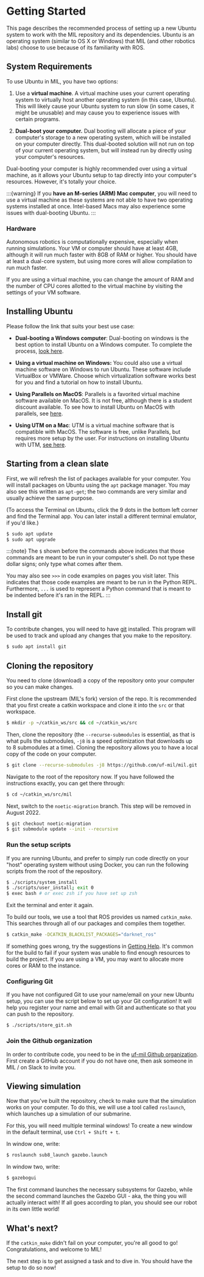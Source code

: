 # Getting Started

This page describes the recommended process of setting up a new Ubuntu system
to work with the MIL repository and its dependencies. Ubuntu is an operating system
(similar to OS X or Windows) that MIL (and other robotics labs) choose to use
because of its familiarity with ROS.

## System Requirements

To use Ubuntu in MIL, you have two options:

1. Use a **virtual machine**. A virtual machine uses your current operating system
to virtually host another operating system (in this case, Ubuntu). This will
likely cause your Ubuntu system to run slow (in some cases, it might be unusable)
and may cause you to experience issues with certain programs.

2. **Dual-boot your computer.** Dual booting will allocate a piece of your computer's
storage to a new operating system, which will be installed on your computer directly.
This dual-booted solution will not run on top of your current operating system, but
will instead run by directly using your computer's resources.

Dual-booting your computer is highly recommended over using a virtual machine,
as it allows your Ubuntu setup to tap directly into your computer's resources.
However, it's totally your choice.

:::{warning}
If you **have an M-series (ARM) Mac computer**, you will need to use a
virtual machine as these systems are not able to have two operating systems installed
at once. Intel-based Macs may also experience some issues with dual-booting Ubuntu.
:::

### Hardware

Autonomous robotics is computationally expensive, especially when running simulations.
Your VM or computer should have at least 4GB, although it will run much faster with
8GB of RAM or higher. You should have at least a dual-core system, but using
more cores will allow compilation to run much faster.

If you are using a virtual machine, you can change the amount of RAM and the
number of CPU cores allotted to the virtual machine by visiting the settings
of your VM software.

## Installing Ubuntu

Please follow the link that suits your best use case:

* **Dual-booting a Windows computer**: Dual-booting on windows is the best option
to install Ubuntu on a Windows computer. To complete the process, [look here](https://help.ubuntu.com/community/WindowsDualBoot).

* **Using a virtual machine on Windows:** You could also use a virtual machine
software on Windows to run Ubuntu. These software include VirtualBox or VMWare.
Choose which virtualization software works best for you and find a tutorial on how
to install Ubuntu.

* **Using Parallels on MacOS**: Parallels is a favorited virtual machine software
available on MacOS. It is not free, although there is a student discount available.
To see how to install Ubuntu on MacOS with parallels, see
[here](https://peterwitham.com/videos/how-to-install-ubuntu-20-04-lts-on-parallels-for-mac/).

* **Using UTM on a Mac**: UTM is a virtual machine software that is compatible with
MacOS. The software is free, unlike Parallels, but requires more setup by the user.
For instructions on installing Ubuntu with UTM,
[see here](https://mac.getutm.app/gallery/ubuntu-20-04).

## Starting from a clean slate

First, we will refresh the list of packages available for your computer. You
will install packages on Ubuntu using the `apt` package manager. You may also
see this written as `apt-get`; the two commands are very similar and usually
achieve the same purpose.

(To access the Terminal on Ubuntu, click the 9 dots in the bottom left corner
and find the Terminal app. You can later install a different terminal emulator,
if you'd like.)

```bash
$ sudo apt update
$ sudo apt upgrade
```

:::{note}
The `$` shown before the commands above indicates that those commands are meant
to be run in your computer's shell. Do not type these dollar signs; only type
what comes after them.

You may also see `>>>` in code examples on pages you visit later. This indicates
that those code examples are meant to be run in the Python REPL. Furthermore,
`...` is used to represent a Python command that is meant to be indented before
it's ran in the REPL.
:::

## Install git

To contribute changes, you will need to have [git](https://www.git-scm.com) installed.
This program will be used to track and upload any changes that you make to the repository.

```bash
$ sudo apt install git
```

## Cloning the repository

You need to clone (download) a copy of the repository onto your computer so you
can make changes.

First clone the upstream (MIL's fork) version of the repo. It is recommended
that you first create a catkin workspace and clone it into the `src` or that
workspace.

```bash
$ mkdir -p ~/catkin_ws/src && cd ~/catkin_ws/src
```

Then, clone the repository (the `--recurse-submodules` is essential, as that is
what pulls the submodules, `-j8` is a speed optimization that downloads up to 8
submodules at a time). Cloning the repository allows you to have a local copy
of the code on your computer.

```bash
$ git clone --recurse-submodules -j8 https://github.com/uf-mil/mil.git
```

Navigate to the root of the repository now. If you have followed the
instructions exactly, you can get there through:

```bash
$ cd ~/catkin_ws/src/mil
```

Next, switch to the `noetic-migration` branch. This step will be removed in
August 2022.

```bash
$ git checkout noetic-migration
$ git submodule update --init --recursive
```

### Run the setup scripts

If you are running Ubuntu, and prefer to simply run code directly on your "host"
operating system without using Docker, you can run the following scripts from
the root of the repository.

```bash
$ ./scripts/system_install
$ ./scripts/user_install; exit 0
$ exec bash # or exec zsh if you have set up zsh
```

Exit the terminal and enter it again.

To build our tools, we use a tool that ROS provides us named `catkin_make`. This
searches through all of our packages and compiles them together.

```bash
$ catkin_make -DCATKIN_BLACKLIST_PACKAGES="darknet_ros"
```

If something goes wrong, try the suggestions in [Getting Help](help). It's common
for the build to fail if your system was unable to find enough resources to build
the project. If you are using a VM, you may want to allocate more cores or RAM
to the instance.

### Configuring Git

If you have not configured Git to use your name/email on your new Ubuntu setup,
you can use the script below to set up your Git configuration! It will help you
register your name and email with Git and authenticate so that you can push to
the repository.

```bash
$ ./scripts/store_git.sh
```

### Join the Github organization
In order to contribute code, you need to be in the [uf-mil Github organization](https://github.com/uf-mil).
First create a GitHub account if you do not have one, then ask someone in MIL / on Slack
to invite you.

## Viewing simulation
Now that you've built the repository, check to make sure that the simulation works
on your computer. To do this, we will use a tool called `roslaunch`, which launches
up a simulation of our submarine.

For this, you will need multiple terminal windows! To create a new window in the
default terminal, use `Ctrl + Shift + t`.

In window one, write:

```bash
$ roslaunch sub8_launch gazebo.launch
```

In window two, write:

```bash
$ gazebogui
```

The first command launches the necessary subsystems for Gazebo, while the second command
launches the Gazebo GUI - aka, the thing you will actually interact with! If all
goes according to plan, you should see our robot in its own little world!

## What's next?
If the `catkin_make` didn't fail on your computer, you're all good to go!
Congratulations, and welcome to MIL!

The next step is to get assigned a task and to dive in. You should have the setup
to do so now!
